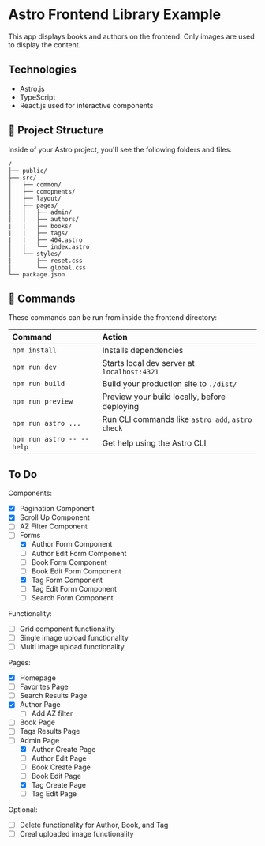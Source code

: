 # Astro Frontend Library Example
This app displays books and authors on the frontend. Only images are used to display the content.

## Technologies
- Astro.js
- TypeScript
- React.js used for interactive components

## 🚀 Project Structure

Inside of your Astro project, you'll see the following folders and files:

```text
/
├── public/
├── src/
│   ├── common/
│   ├── comopnents/
│   ├── layout/
│   ├── pages/
|   |   ├── admin/
|   |   ├── authors/
|   |   ├── books/
|   |   ├── tags/
|   |   ├── 404.astro
│   |   └── index.astro
│   └── styles/
|       ├── reset.css
│       └── global.css
└── package.json
```


## 🧞 Commands

These commands can be run from inside the frontend directory:

| Command                   | Action                                           |
| :------------------------ | :----------------------------------------------- |
| `npm install`             | Installs dependencies                            |
| `npm run dev`             | Starts local dev server at `localhost:4321`      |
| `npm run build`           | Build your production site to `./dist/`          |
| `npm run preview`         | Preview your build locally, before deploying     |
| `npm run astro ...`       | Run CLI commands like `astro add`, `astro check` |
| `npm run astro -- --help` | Get help using the Astro CLI                     |

## To Do
Components:
- [x] Pagination Component
- [x] Scroll Up Component
- [ ] AZ Filter Component
- [ ] Forms
  - [x] Author Form Component
  - [ ] Author Edit Form Component
  - [ ] Book Form Component
  - [ ] Book Edit Form Component
  - [x] Tag Form Component
  - [ ] Tag Edit Form Component
  - [ ] Search Form Component

Functionality:
- [ ] Grid component functionality
- [ ] Single image upload functionality
- [ ] Multi image upload functionality

Pages:
- [x] Homepage
- [ ] Favorites Page
- [ ] Search Results Page
- [x] Author Page
  - [ ] Add AZ filter
- [ ] Book Page
- [ ] Tags Results Page
- [ ] Admin Page
  - [x] Author Create Page
  - [ ] Author Edit Page
  - [ ] Book Create Page
  - [ ] Book Edit Page
  - [x] Tag Create Page
  - [ ] Tag Edit Page

Optional:
- [ ] Delete functionality for Author, Book, and Tag
- [ ] Creal uploaded image functionality